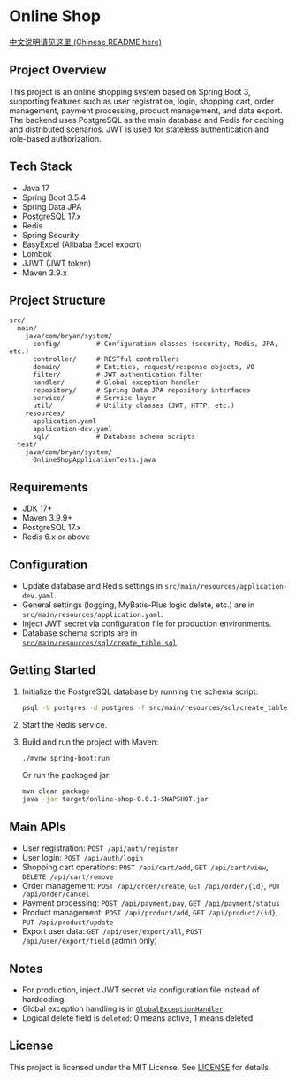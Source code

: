 # Online Shop

[中文说明请见这里 (Chinese README here)](./README_zh.md)

## Project Overview

This project is an online shopping system based on Spring Boot 3, supporting features such as user registration, login, shopping cart, order management, payment processing, product management, and data export. The backend uses PostgreSQL as the main database and Redis for caching and distributed scenarios. JWT is used for stateless authentication and role-based authorization.

## Tech Stack

- Java 17
- Spring Boot 3.5.4
- Spring Data JPA
- PostgreSQL 17.x
- Redis
- Spring Security
- EasyExcel (Alibaba Excel export)
- Lombok
- JJWT (JWT token)
- Maven 3.9.x

## Project Structure

```
src/
  main/
    java/com/bryan/system/
      config/         # Configuration classes (security, Redis, JPA, etc.)
      controller/     # RESTful controllers
      domain/         # Entities, request/response objects, VO
      filter/         # JWT authentication filter
      handler/        # Global exception handler
      repository/     # Spring Data JPA repository interfaces
      service/        # Service layer
      util/           # Utility classes (JWT, HTTP, etc.)
    resources/
      application.yaml
      application-dev.yaml
      sql/            # Database schema scripts
  test/
    java/com/bryan/system/
      OnlineShopApplicationTests.java
```

## Requirements

- JDK 17+
- Maven 3.9.9+
- PostgreSQL 17.x
- Redis 6.x or above

## Configuration

- Update database and Redis settings in `src/main/resources/application-dev.yaml`.
- General settings (logging, MyBatis-Plus logic delete, etc.) are in `src/main/resources/application.yaml`.
- Inject JWT secret via configuration file for production environments.
- Database schema scripts are in [`src/main/resources/sql/create_table.sql`](src/main/resources/sql/create_table.sql).

## Getting Started

1. Initialize the PostgreSQL database by running the schema script:

   ```sh
   psql -U postgres -d postgres -f src/main/resources/sql/create_table.sql
   ```
2. Start the Redis service.
3. Build and run the project with Maven:

   ```sh
   ./mvnw spring-boot:run
   ```

   Or run the packaged jar:

   ```sh
   mvn clean package
   java -jar target/online-shop-0.0.1-SNAPSHOT.jar
   ```

## Main APIs

- User registration: `POST /api/auth/register`
- User login: `POST /api/auth/login`
- Shopping cart operations: `POST /api/cart/add`, `GET /api/cart/view`, `DELETE /api/cart/remove`
- Order management: `POST /api/order/create`, `GET /api/order/{id}`, `PUT /api/order/cancel`
- Payment processing: `POST /api/payment/pay`, `GET /api/payment/status`
- Product management: `POST /api/product/add`, `GET /api/product/{id}`, `PUT /api/product/update`
- Export user data: `GET /api/user/export/all`, `POST /api/user/export/field` (admin only)

## Notes

- For production, inject JWT secret via configuration file instead of hardcoding.
- Global exception handling is in [`GlobalExceptionHandler`](src/main/java/com/bryan/system/handler/GlobalExceptionHandler.java).
- Logical delete field is `deleted`: 0 means active, 1 means deleted.

## License

This project is licensed under the MIT License.
See [LICENSE](LICENSE) for details.